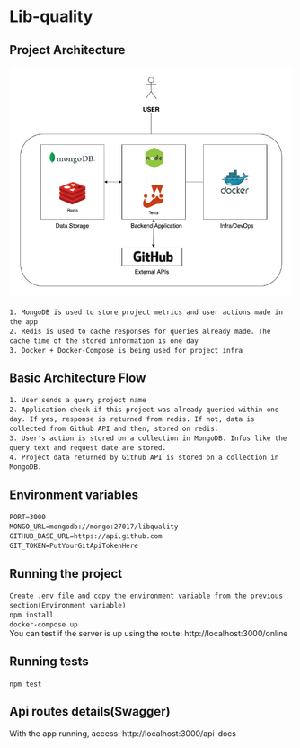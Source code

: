 # Lib-quality


## Project Architecture

![GitHub Logo](public/LibQuality_Architecture.png)

```1. MongoDB is used to store project metrics and user actions made in the app```<br>
```2. Redis is used to cache responses for queries already made. The cache time of the stored information is one day```<br>
```3. Docker + Docker-Compose is being used for project infra```<br>

## Basic Architecture Flow
```1. User sends a query project name```<br>
```2. Application check if this project was already queried within one day. If yes, response is returned from redis. If not, data is collected from Github API and then, stored on redis.```<br>
```3. User's action is stored on a collection in MongoDB. Infos like the query text and request date are stored.```<br>
```4. Project data returned by Github API is stored on a collection in MongoDB.```<br>

## Environment variables
```PORT=3000```<br>
```MONGO_URL=mongodb://mongo:27017/libquality```<br>
```GITHUB_BASE_URL=https://api.github.com```<br>
```GIT_TOKEN=PutYourGitApiTokenHere```<br>

## Running the project
```Create .env file and copy the environment variable from the previous section(Environment variable)```<br>
```npm install```<br>
```docker-compose up```<br>
You can test if the server is up using the route: http://localhost:3000/online

## Running tests
```npm test```

## Api routes details(Swagger)
With the app running, access: http://localhost:3000/api-docs


